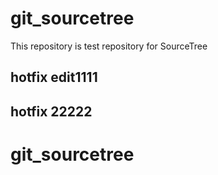 # git_sourcetree
This repository is test repository for SourceTree 
## hotfix edit1111 
## hotfix 22222 
# git_sourcetree
